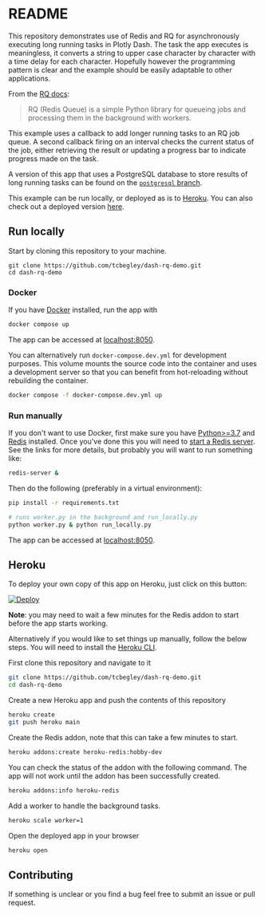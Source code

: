 # README

This repository demonstrates use of Redis and RQ for asynchronously executing
long running tasks in Plotly Dash. The task the app executes is meaningless, it
converts a string to upper case character by character with a time delay for
each character. Hopefully however the programming pattern is clear and the
example should be easily adaptable to other applications.

From the [RQ docs][rq-docs]:

> RQ (Redis Queue) is a simple Python library for queueing jobs and processing
> them in the background with workers.

This example uses a callback to add longer running tasks to an RQ job queue. A
second callback firing on an interval checks the current status of the job,
either retrieving the result or updating a progress bar to indicate progress
made on the task.

A version of this app that uses a PostgreSQL database to store results of long
running tasks can be found on the
[`postgresql` branch](https://github.com/tcbegley/dash-rq-demo/tree/postgresql).

This example can be run locally, or deployed as is to [Heroku][heroku]. You can
also check out a deployed version [here][dash-rq-demo].

## Run locally

Start by cloning this repository to your machine.

```
git clone https://github.com/tcbegley/dash-rq-demo.git
cd dash-rq-demo
```

### Docker

If you have [Docker][docker] installed, run the app with

```sh
docker compose up
```

The app can be accessed at [localhost:8050](https://127.0.0.1:8050).

You can alternatively run `docker-compose.dev.yml` for development purposes.
This volume mounts the source code into the container and uses a development
server so that you can benefit from hot-reloading without rebuilding the
container.

```sh
docker compose -f docker-compose.dev.yml up
```
### Run manually

If you don't want to use Docker, first make sure you have
[Python>=3.7][python37] and [Redis][redis] installed. Once you've done this you
will need to [start a Redis server][redis-server]. See the links for more
details, but probably you will want to run something like:

```sh
redis-server &
```

Then do the following (preferably in a virtual environment):

```sh
pip install -r requirements.txt

# runs worker.py in the background and run_locally.py
python worker.py & python run_locally.py
```

The app can be accessed at [localhost:8050](https://127.0.0.1:8050).

## Heroku

To deploy your own copy of this app on Heroku, just click on this button:

[![Deploy](https://www.herokucdn.com/deploy/button.svg)][deploy-endpoint]

**Note**: you may need to wait a few minutes for the Redis addon to start before the app starts working.

Alternatively if you would like to set things up manually, follow the below
steps. You will need to install the [Heroku CLI][heroku-cli].

First clone this repository and navigate to it

```sh
git clone https://github.com/tcbegley/dash-rq-demo.git
cd dash-rq-demo
```

Create a new Heroku app and push the contents of this repository

```sh
heroku create
git push heroku main
```

Create the Redis addon, note that this can take a few minutes to start.

```sh
heroku addons:create heroku-redis:hobby-dev
```

You can check the status of the addon with the following command. The app will not work until the addon has been successfully created.

```sh
heroku addons:info heroku-redis
```

Add a worker to handle the background tasks.

```sh
heroku scale worker=1
```

Open the deployed app in your browser

```sh
heroku open
```

## Contributing

If something is unclear or you find a bug feel free to submit an issue or pull
request.

[dash-rq-demo]: https://dash-rq-demo.herokuapp.com/
[deploy-endpoint]: https://heroku.com/deploy?template=https://github.com/tcbegley/dash-rq-demo
[docker]: https://www.docker.com/
[heroku]: https://www.heroku.com/
[heroku-cli]: https://devcenter.heroku.com/articles/heroku-cli
[python37]: https://www.python.org/
[redis]: https://redis.io/
[redis-server]: https://redis.io/topics/quickstart#starting-redis
[rq-docs]: https://python-rq.org/
